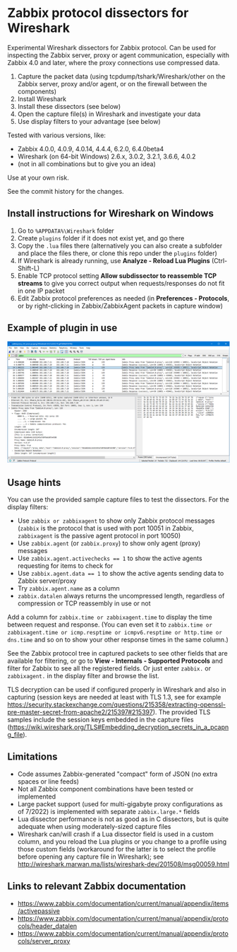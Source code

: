 # Zabbix protocol dissectors for Wireshark

Experimental Wireshark dissectors for Zabbix protocol. Can be used for inspecting the Zabbix
server, proxy or agent communication, especially with Zabbix 4.0 and later, where the proxy
connections use compressed data.

1. Capture the packet data (using tcpdump/tshark/Wireshark/other on the Zabbix server, proxy and/or agent,
or on the firewall between the components)
1. Install Wireshark
1. Install these dissectors (see below)
1. Open the capture file(s) in Wireshark and investigate your data
1. Use display filters to your advantage (see below)

Tested with various versions, like:
- Zabbix 4.0.0, 4.0.9, 4.0.14, 4.4.4, 6.2.0, 6.4.0beta4
- Wireshark (on 64-bit Windows) 2.6.x, 3.0.2, 3.2.1, 3.6.6, 4.0.2
- (not in all combinations but to give you an idea)

Use at your own risk.

See the commit history for the changes.

## Install instructions for Wireshark on Windows

1. Go to `%APPDATA%\Wireshark` folder
1. Create `plugins` folder if it does not exist yet, and go there
1. Copy the `.lua` files there (alternatively you can also create a subfolder and
place the files there, or clone this repo under the `plugins` folder)
1. If Wireshark is already running, use **Analyze - Reload Lua Plugins** (Ctrl-Shift-L)
1. Enable TCP protocol setting **Allow subdissector to reassemble TCP streams**
to give you correct output when requests/responses do not fit in one
IP packet
1. Edit Zabbix protocol preferences as needed (in **Preferences - Protocols**, or
by right-clicking in Zabbix/ZabbixAgent packets in capture window)

## Example of plugin in use

![Example of viewing packets](./screenshots/example.png)

## Usage hints

You can use the provided sample capture files to test the dissectors. For the display filters:

- Use `zabbix or zabbixagent` to show only Zabbix protocol messages (`zabbix` is the protocol that
is used with port 10051 in Zabbix, `zabbixagent` is the passive agent protocol in port 10050)
- Use `zabbix.agent` (or `zabbix.proxy`) to show only agent (proxy) messages
- Use `zabbix.agent.activechecks == 1` to show the active agents requesting for items
to check for
- Use `zabbix.agent.data == 1` to show the active agents sending data to Zabbix server/proxy
- Try `zabbix.agent.name` as a column
- `zabbix.datalen` always returns the uncompressed length, regardless of
compression or TCP reassembly in use or not

Add a column for `zabbix.time or zabbixagent.time` to display the time between
request and response. (You can even set it to
`zabbix.time or zabbixagent.time or icmp.resptime or icmpv6.resptime or http.time or dns.time`
and so on to show your other response times in the same column.)

See the Zabbix protocol tree in captured packets to see other fields that are
available for filtering, or go to **View - Internals - Supported Protocols** and
filter for Zabbix to see all the registered fields. Or just enter `zabbix.` or
`zabbixagent.` in the display filter and browse the list.

TLS decryption can be used if configured properly in Wireshark and also in
capturing (session keys are needed at least with TLS 1.3, see for example
https://security.stackexchange.com/questions/215358/extracting-openssl-pre-master-secret-from-apache2/215397#215397).
The provided TLS samples include the session keys embedded in the capture files
(https://wiki.wireshark.org/TLS#Embedding_decryption_secrets_in_a_pcapng_file).

## Limitations

- Code assumes Zabbix-generated "compact" form of JSON (no extra spaces or line feeds)
- Not all Zabbix component combinations have been tested or implemented
- Large packet support (used for multi-gigabyte proxy configurations as of 7/2022) is implemented
with separate `zabbix.large.*` fields
- Lua dissector performance is not as good as in C dissectors, but is quite adequate when using
moderately-sized capture files
- Wireshark can/will crash if a Lua dissector field is used in a custom column, and you reload the
Lua plugins or you change to a profile using those custom fields (workaround for the latter is
to select the profile before opening any capture file in Wireshark); see
http://wireshark.marwan.ma/lists/wireshark-dev/201508/msg00059.html

## Links to relevant Zabbix documentation

- https://www.zabbix.com/documentation/current/manual/appendix/items/activepassive
- https://www.zabbix.com/documentation/current/manual/appendix/protocols/header_datalen
- https://www.zabbix.com/documentation/current/manual/appendix/protocols/server_proxy
